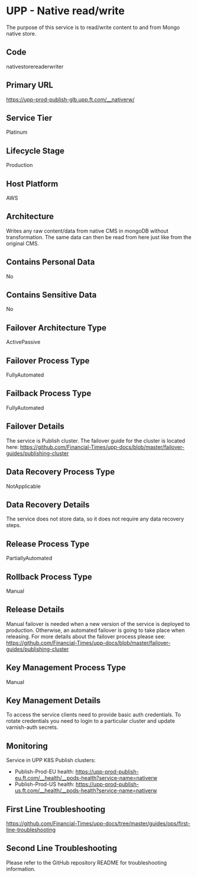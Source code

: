 <!--
    Written in the format prescribed by https://github.com/Financial-Times/runbook.md.
    Any future edits should abide by this format.
-->
# UPP - Native read/write

The purpose of this service is to read/write content to and from Mongo native store.

## Code

nativestorereaderwriter

## Primary URL

https://upp-prod-publish-glb.upp.ft.com/__nativerw/

## Service Tier

Platinum

## Lifecycle Stage

Production

## Host Platform

AWS

## Architecture

Writes any raw content/data from native CMS in mongoDB without transformation. The same data can then be read from here 
just like from the original CMS.

## Contains Personal Data

No

## Contains Sensitive Data

No

<!-- Placeholder - remove HTML comment markers to activate
## Can Download Personal Data
Choose Yes or No

...or delete this placeholder if not applicable to this system
-->

<!-- Placeholder - remove HTML comment markers to activate
## Can Contact Individuals
Choose Yes or No

...or delete this placeholder if not applicable to this system
-->

## Failover Architecture Type

ActivePassive

## Failover Process Type

FullyAutomated

## Failback Process Type

FullyAutomated

## Failover Details

The service is Publish cluster.
The failover guide for the cluster is located here:
<https://github.com/Financial-Times/upp-docs/blob/master/failover-guides/publishing-cluster>

## Data Recovery Process Type

NotApplicable

## Data Recovery Details

The service does not store data, so it does not require any data recovery steps.

## Release Process Type

PartiallyAutomated

## Rollback Process Type

Manual

## Release Details

Manual failover is needed when a new version of
the service is deployed to production.
Otherwise, an automated failover is going to take place when releasing.
For more details about the failover process please see: <https://github.com/Financial-Times/upp-docs/blob/master/failover-guides/publishing-cluster>

<!-- Placeholder - remove HTML comment markers to activate
## Heroku Pipeline Name
Enter descriptive text satisfying the following:
This is the name of the Heroku pipeline for this system. If you don't have a pipeline, this is the name of the app in Heroku. A pipeline is a group of Heroku apps that share the same codebase where each app in a pipeline represents the different stages in a continuous delivery workflow, i.e. staging, production.

...or delete this placeholder if not applicable to this system
-->

## Key Management Process Type

Manual

## Key Management Details

To access the service clients need to provide basic auth credentials.
To rotate credentials you need to login to a particular cluster and update varnish-auth secrets.

## Monitoring

Service in UPP K8S Publish clusters:

*   Publish-Prod-EU health: <https://upp-prod-publish-eu.ft.com/__health/__pods-health?service-name=nativerw>
*   Publish-Prod-US health: <https://upp-prod-publish-us.ft.com/__health/__pods-health?service-name=nativerw>

## First Line Troubleshooting

<https://github.com/Financial-Times/upp-docs/tree/master/guides/ops/first-line-troubleshooting>

## Second Line Troubleshooting

Please refer to the GitHub repository README for troubleshooting information.
